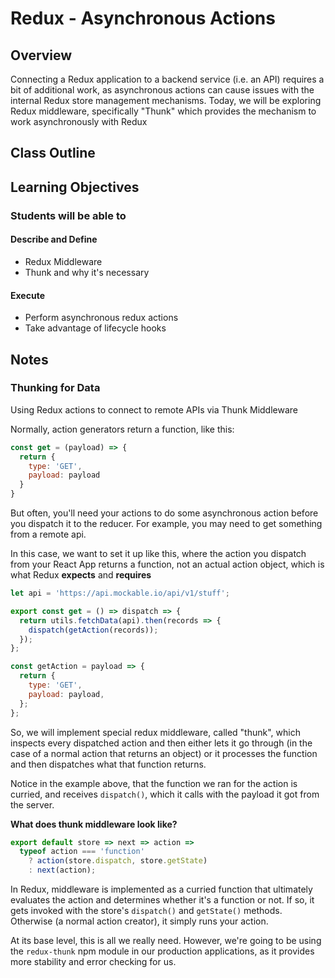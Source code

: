 # Redux - Asynchronous Actions

## Overview

Connecting a Redux application to a backend service (i.e. an API) requires a bit of additional work, as asynchronous actions can cause issues with the internal Redux store management mechanisms. Today, we will be exploring Redux middleware, specifically "Thunk" which provides the mechanism to work asynchronously with Redux

## Class Outline

<!-- To be completed by instructor -->

## Learning Objectives

### Students will be able to

#### Describe and Define

- Redux Middleware
- Thunk and why it's necessary

#### Execute

- Perform asynchronous redux actions
- Take advantage of lifecycle hooks

## Notes

### Thunking for Data

Using Redux actions to connect to remote APIs via Thunk Middleware

Normally, action generators return a function, like this:

```javascript
const get = (payload) => {
  return {
    type: 'GET',
    payload: payload
  }
}
```

But often, you'll need your actions to do some asynchronous action before you dispatch it to the reducer. For example, you may need to get something from a remote api.

In this case, we want to set it up like this, where the action you dispatch from your React App returns a function, not an actual action object, which is what Redux **expects** and **requires**

```javascript
let api = 'https://api.mockable.io/api/v1/stuff';

export const get = () => dispatch => {
  return utils.fetchData(api).then(records => {
    dispatch(getAction(records));
  });
};

const getAction = payload => {
  return {
    type: 'GET',
    payload: payload,
  };
};
```

So, we will implement special redux middleware, called "thunk", which inspects every dispatched action and then either lets it go through (in the case of a normal action that returns an object) or it processes the function and then dispatches what that function returns.

Notice in the example above, that the function we ran for the action is curried, and receives `dispatch()`, which it calls with the payload it got from the server.

**What does thunk middleware look like?**

```javascript
export default store => next => action =>
  typeof action === 'function'
    ? action(store.dispatch, store.getState)
    : next(action);
```

In Redux, middleware is implemented as a curried function that ultimately evaluates the action and determines whether it's a function or not. If so, it gets invoked with the store's `dispatch()` and `getState()` methods. Otherwise (a normal action creator), it simply runs your action.

At its base level, this is all we really need.  However, we're going to be using the `redux-thunk` npm module in our production applications, as it provides more stability and error checking for us.
